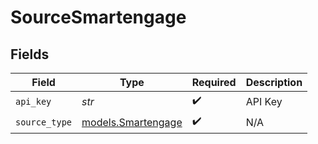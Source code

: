 # SourceSmartengage


## Fields

| Field                                          | Type                                           | Required                                       | Description                                    |
| ---------------------------------------------- | ---------------------------------------------- | ---------------------------------------------- | ---------------------------------------------- |
| `api_key`                                      | *str*                                          | :heavy_check_mark:                             | API Key                                        |
| `source_type`                                  | [models.Smartengage](../models/smartengage.md) | :heavy_check_mark:                             | N/A                                            |